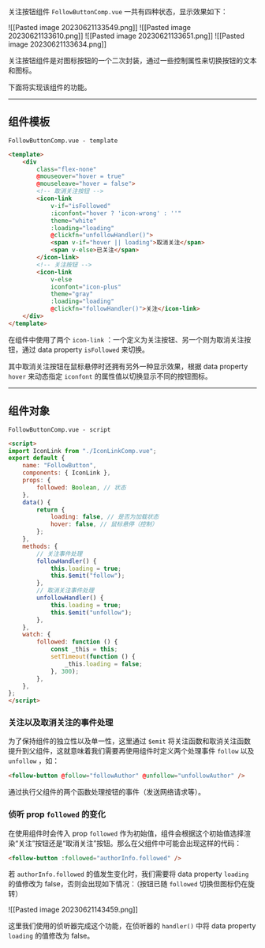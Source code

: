 关注按钮组件 `FollowButtonComp.vue` 一共有四种状态，显示效果如下：

![[Pasted image 20230621133549.png]] ![[Pasted image 20230621133610.png]] ![[Pasted image 20230621133651.png]] ![[Pasted image 20230621133634.png]]

关注按钮组件是对图标按钮的一个二次封装，通过一些控制属性来切换按钮的文本和图标。

下面将实现该组件的功能。

---

## 组件模板

`FollowButtonComp.vue - template`
```html
<template>
    <div
	    class="flex-none"
	    @mouseover="hover = true"
	    @mouseleave="hover = false">
        <!-- 取消关注按钮 -->
        <icon-link
            v-if="isFollowed"
            :iconfont="hover ? 'icon-wrong' : ''"
            theme="white"
            :loading="loading"
            @clickfn="unfollowHandler()">
            <span v-if="hover || loading">取消关注</span>
            <span v-else>已关注</span>
        </icon-link>
        <!-- 关注按钮 -->
        <icon-link
	        v-else
	        iconfont="icon-plus"
	        theme="gray"
	        :loading="loading"
	        @clickfn="followHandler()">关注</icon-link>
    </div>
</template>
```

在组件中使用了两个 `icon-link` ：一个定义为关注按钮、另一个则为取消关注按钮，通过 data property `isFollowed` 来切换。

其中取消关注按钮在鼠标悬停时还拥有另外一种显示效果，根据 data property `hover` 来动态指定 `iconfont` 的属性值以切换显示不同的按钮图标。

---

## 组件对象

`FollowButtonComp.vue - script`
```html
<script>
import IconLink from "./IconLinkComp.vue";
export default {
    name: "FollowButton",
    components: { IconLink },
    props: {
        followed: Boolean, // 状态
    },
    data() {
        return {
            loading: false, // 是否为加载状态
            hover: false, // 鼠标悬停（控制）
        };
    },
    methods: {
	    // 关注事件处理
        followHandler() {
            this.loading = true;
            this.$emit("follow");
        },
        // 取消关注事件处理
        unfollowHandler() {
            this.loading = true;
            this.$emit("unfollow");
        },
    },
    watch: {
        followed: function () {
            const _this = this;
            setTimeout(function () {
                _this.loading = false;
            }, 300);
        },
    },
};
</script>
```

### 关注以及取消关注的事件处理

为了保持组件的独立性以及单一性，这里通过 `$emit` 将关注函数和取消关注函数提升到父组件，这就意味着我们需要再使用组件时定义两个处理事件 `follow` 以及 `unfollow` ，如：

```html
<follow-button @follow="followAuthor" @unfollow="unfollowAuthor" />
```

通过执行父组件的两个函数处理按钮的事件（发送网络请求等）。

### 侦听 prop `followed` 的变化

在使用组件时会传入 prop `followed` 作为初始值，组件会根据这个初始值选择渲染“关注”按钮还是“取消关注”按钮。那么在父组件中可能会出现这样的代码：

```html
<follow-button :followed="authorInfo.followed" />
```

若 `authorInfo.followed` 的值发生变化时，我们需要将 data property `loading` 的值修改为 false，否则会出现如下情况：（按钮已随 `followed` 切换但图标仍在旋转）

![[Pasted image 20230621143459.png]]

这里我们使用的侦听器完成这个功能，在侦听器的 `handler()` 中将 data property `loading` 的值修改为 false。